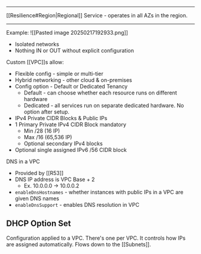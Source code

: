 ***
[[Resilience#Region|Regional]] Service - operates in all AZs in the region.
***

Example:
![[Pasted image 20250217192933.png]]

- Isolated networks
- Nothing IN or OUT without explicit configuration

Custom [[VPC]]s allow:
- Flexible config - simple or multi-tier
- Hybrid networking - other cloud & on-premises
- Config option - Default or Dedicated Tenancy
	- Default - can choose whether each resource runs on different hardware
	- Dedicated - all services run on separate dedicated hardware. No option after setup.
- IPv4 Private CIDR Blocks & Public IPs
- 1 Primary Private IPv4 CIDR Block mandatory
	- Min /28 (16 IP)
	- Max /16 (65,536 IP)
	- Optional secondary IPv4 blocks
- Optional single assigned IPv6 /56 CIDR block

DNS in a VPC
- Provided by [[R53]]
- DNS IP address is VPC Base + 2
	- Ex. 10.0.0.0 -> 10.0.0.2
- `enableDnsHostnames` - whether instances with public IPs in a VPC are given DNS names
- `enableDnsSupport` - enables DNS resolution in VPC

## DHCP Option Set
Configuration applied to a VPC. There's one per VPC. It controls how IPs are assigned automatically. Flows down to the [[Subnets]].